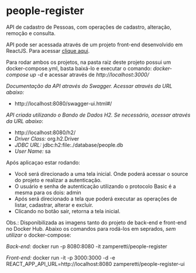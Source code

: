# people-register
API de cadastro de Pessoas, com operações de cadastro, alteração, remoção e consulta. 

API pode ser acessada através de um projeto front-end desenvolvido em ReactJS. Para acessar <a href="https://github.com/kevinzamperetti/people-register" target="_blank">clique aqui</a>.

Para rodar ambos os projetos, na pasta raiz deste projeto possui um docker-compose.yml, basta baixá-lo e executar o comando: *docker-compose up -d* e acessar através de *http://localhost:3000/*

*Documentação da API através do Swagger. Acessar através da URL abaixo:*
- http://localhost:8080/swagger-ui.html#/

*API criada utilizando o Bando de Dados H2. Se necessário, acessar através da URL abaixo*:
- http://localhost:8080/h2/
- *Driver Class:* org.h2.Driver
- *JDBC URL:* jdbc:h2:file:./database/people.db
- *User Name:* sa

Após aplicaçao estar rodando:
- Você será direcionado a uma tela inicial. Onde poderá acessar o source do projeto e realizar a autenticação. 
- O usuário e senha de autenticação utilizando o protocolo Basic é a mesma para os dois: admin
- Após será direcionado a tela que poderá executar as operações de listar, cadastrar, alterar e excluir.
- Clicando no botão sair, retorna a tela inicial.

Obs.:
Disponibilizada as imagens tanto do projeto de back-end e front-end no Docker Hub. 
Abaixo os comandos para rodá-los em seprados, *sem utilizar* o docker-compose:

*Back-end:*
docker run -p 8080:8080 -it zamperetti/people-register

*Front-end:*
docker run -it -p 3000:3000 -d -e REACT_APP_API_URL=http://localhost:8080 zamperetti/people-register-ui
